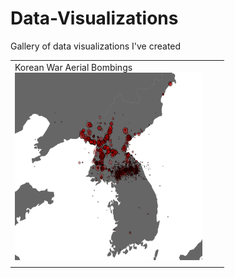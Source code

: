 # Data-Visualizations
Gallery of data visualizations I've created

|          |                    |               |
| ------------- | ----------------------- | ----------------------- |
| Korean War Aerial Bombings<br><img src='Korean-War-Bombings/Korean-War-Bombings.png' width=300 height=300 />       |  |  |
|        |  |  |
